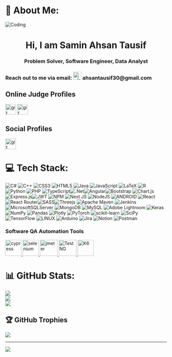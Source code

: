 # 💫 About Me:
<img align="center" alt="Coding" src="https://th.bing.com/th/id/R.af27824631c8bdfaf459abd9ebd15358?rik=UqD0rp1cFP%2b5Cg&riu=http%3a%2f%2facutetech.co.uk%2fassets%2fimg%2fgallery%2fwhy.gif&ehk=ggonMnlOfT0hVXJ8kSAEwOF6KBzeWlnzkrseW7BRJHs%3d&risl=&pid=ImgRaw&r=0"/>
<h1 align="center"> Hi, I am Samin Ahsan Tausif</h1>
<h3 align="center"> Problem Solver, Software Engineer, Data Analyst </h3>

<h3>Reach out to me via email: <img src="https://th.bing.com/th/id/OIP.hHwIPMCQQAkUOePAXR_t3gHaHa?pid=ImgDet&rs=1" alt="git" width="25"  height="25"/> ahsantausif30@gmail.com</h3>

<div class="card">   
                    <h2>Online Judge Profiles</h2>
                    <a href="https://leetcode.com/Samin-Ahsan-Tausif/"><img src="https://assets.leetcode.com/contest/LeetCode/company_logo" alt="git" width="33"  height="33" /></a>
                    <a href="https://www.hackerrank.com/tausifsamin10?hr_r=1"><img src="https://upload.wikimedia.org/wikipedia/commons/4/40/HackerRank_Icon-1000px.png" alt="git" width="33"  height="33" /></a>
                    <h2>Social Profiles</h2>
                    <a href="https://www.linkedin.com/in/samin-ahsan-tausif/"><img src="https://th.bing.com/th/id/OIP.A6WlrrczetshvKzzXlHXbAHaHv?pid=ImgDet&rs=1" alt="git" width="33"  height="33" /></a>  
</div>

# 💻 Tech Stack:
![C#](https://img.shields.io/badge/c%23-%23239120.svg?style=for-the-badge&logo=c-sharp&logoColor=white) ![C++](https://img.shields.io/badge/c++-%2300599C.svg?style=for-the-badge&logo=c%2B%2B&logoColor=white) ![CSS3](https://img.shields.io/badge/css3-%231572B6.svg?style=for-the-badge&logo=css3&logoColor=white) ![HTML5](https://img.shields.io/badge/html5-%23E34F26.svg?style=for-the-badge&logo=html5&logoColor=white) ![Java](https://img.shields.io/badge/java-%23ED8B00.svg?style=for-the-badge&logo=java&logoColor=white) ![JavaScript](https://img.shields.io/badge/javascript-%23323330.svg?style=for-the-badge&logo=javascript&logoColor=%23F7DF1E) ![LaTeX](https://img.shields.io/badge/latex-%23008080.svg?style=for-the-badge&logo=latex&logoColor=white) ![R](https://img.shields.io/badge/r-%23276DC3.svg?style=for-the-badge&logo=r&logoColor=white) ![Python](https://img.shields.io/badge/python-3670A0?style=for-the-badge&logo=python&logoColor=ffdd54) ![PHP](https://img.shields.io/badge/php-%23777BB4.svg?style=for-the-badge&logo=php&logoColor=white) ![TypeScript](https://img.shields.io/badge/typescript-%23007ACC.svg?style=for-the-badge&logo=typescript&logoColor=white)![.Net](https://img.shields.io/badge/.NET-5C2D91?style=for-the-badge&logo=.net&logoColor=white)![Angular](https://img.shields.io/badge/angular-%23DD0031.svg?style=for-the-badge&logo=angular&logoColor=white)![Bootstrap](https://img.shields.io/badge/bootstrap-%23563D7C.svg?style=for-the-badge&logo=bootstrap&logoColor=white) ![Chart.js](https://img.shields.io/badge/chart.js-F5788D.svg?style=for-the-badge&logo=chart.js&logoColor=white) ![Express.js](https://img.shields.io/badge/express.js-%23404d59.svg?style=for-the-badge&logo=express&logoColor=%2361DAFB)![JWT](https://img.shields.io/badge/JWT-black?style=for-the-badge&logo=JSON%20web%20tokens) ![NPM](https://img.shields.io/badge/NPM-%23000000.svg?style=for-the-badge&logo=npm&logoColor=white) ![Next JS](https://img.shields.io/badge/Next-black?style=for-the-badge&logo=next.js&logoColor=white) ![NodeJS](https://img.shields.io/badge/node.js-6DA55F?style=for-the-badge&logo=node.js&logoColor=white) ![ANDROID](https://img.shields.io/badge/android-%2320232a.svg?style=for-the-badge&logo=android&logoColor=%a4c639) ![React](https://img.shields.io/badge/react-%2320232a.svg?style=for-the-badge&logo=react&logoColor=%2361DAFB) ![React Router](https://img.shields.io/badge/React_Router-CA4245?style=for-the-badge&logo=react-router&logoColor=white)![SASS](https://img.shields.io/badge/SASS-hotpink.svg?style=for-the-badge&logo=SASS&logoColor=white)![Threejs](https://img.shields.io/badge/threejs-black?style=for-the-badge&logo=three.js&logoColor=white) ![Apache Maven](https://img.shields.io/badge/Apache%20Maven-C71A36?style=for-the-badge&logo=Apache%20Maven&logoColor=white) ![Jenkins](https://img.shields.io/badge/jenkins-%232C5263.svg?style=for-the-badge&logo=jenkins&logoColor=white) ![MicrosoftSQLServer](https://img.shields.io/badge/Microsoft%20SQL%20Sever-CC2927?style=for-the-badge&logo=microsoft%20sql%20server&logoColor=white) ![MongoDB](https://img.shields.io/badge/MongoDB-%234ea94b.svg?style=for-the-badge&logo=mongodb&logoColor=white) ![MySQL](https://img.shields.io/badge/mysql-%2300f.svg?style=for-the-badge&logo=mysql&logoColor=white) ![Adobe Lightroom](https://img.shields.io/badge/Adobe%20Lightroom-31A8FF.svg?style=for-the-badge&logo=Adobe%20Lightroom&logoColor=white) ![Keras](https://img.shields.io/badge/Keras-%23D00000.svg?style=for-the-badge&logo=Keras&logoColor=white) ![NumPy](https://img.shields.io/badge/numpy-%23013243.svg?style=for-the-badge&logo=numpy&logoColor=white) ![Pandas](https://img.shields.io/badge/pandas-%23150458.svg?style=for-the-badge&logo=pandas&logoColor=white) ![Plotly](https://img.shields.io/badge/Plotly-%233F4F75.svg?style=for-the-badge&logo=plotly&logoColor=white) ![PyTorch](https://img.shields.io/badge/PyTorch-%23EE4C2C.svg?style=for-the-badge&logo=PyTorch&logoColor=white) ![scikit-learn](https://img.shields.io/badge/scikit--learn-%23F7931E.svg?style=for-the-badge&logo=scikit-learn&logoColor=white) ![SciPy](https://img.shields.io/badge/SciPy-%230C55A5.svg?style=for-the-badge&logo=scipy&logoColor=%white) ![TensorFlow](https://img.shields.io/badge/TensorFlow-%23FF6F00.svg?style=for-the-badge&logo=TensorFlow&logoColor=white) ![LINUX](https://img.shields.io/badge/Linux-FCC624?style=for-the-badge&logo=linux&logoColor=black) ![Arduino](https://img.shields.io/badge/-Arduino-00979D?style=for-the-badge&logo=Arduino&logoColor=white) ![Jira](https://img.shields.io/badge/jira-%230A0FFF.svg?style=for-the-badge&logo=jira&logoColor=white) ![Notion](https://img.shields.io/badge/Notion-%23000000.svg?style=for-the-badge&logo=notion&logoColor=white) ![Postman](https://img.shields.io/badge/Postman-FF6C37?style=for-the-badge&logo=postman&logoColor=white)

<h3 align="left">Software QA Automation Tools</h3>
<p align="left"> <a href="https://www.cypress.io" target="_blank" rel="noreferrer"> <img src="https://uploads-ssl.webflow.com/5a9e704c9cbfbc0001836b26/5c018a178073df43d4c224f9_cypressLogo.jpg" alt="cypress" width="50" height="50"/> </a> <a href="https://www.selenium.dev" target="_blank" rel="noreferrer"> <img src="https://raw.githubusercontent.com/detain/svg-logos/780f25886640cef088af994181646db2f6b1a3f8/svg/selenium-logo.svg" alt="selenium" width="50" height="50"/> </a> <a href="https://jmeter.apache.org/" target="_blank" rel="noreferrer"> <img src="https://th.bing.com/th/id/R.18d386b4fd9819722b32db0cbe86dc8c?rik=xWJArpRU5nplUw&pid=ImgRaw&r=0" alt="jmeter" width="55" height="50"/> </a> <a href="https://testng.org/doc/" target="_blank" rel="noreferrer"> <img src="https://th.bing.com/th/id/R.e2af1fe8436bcb5b50aae24b212f0a1b?rik=DKxi%2bBD9a4vxOg&riu=http%3a%2f%2fwww.testingbrain.com%2fwp-content%2fuploads%2f2015%2f06%2fTestNG_tutorial_pdf_training.png&ehk=kepoOm0nKZbyl3mZ8Hr1XAtqYDoT7v2GVo60jZ19FCs%3d&risl=&pid=ImgRaw&r=0" alt="TestNG" width="55" height="50"/> </a> <a href="https://k6.io/" target="_blank" rel="noreferrer"> <img src="https://images.g2crowd.com/uploads/product/image/large_detail/large_detail_096ef414958c8d25da2549c475f95862/k6.png" alt="K6" width="50" height="50"/> </a></p>

# 📊 GitHub Stats:
![](https://github-readme-stats.vercel.app/api?username=AhsanTausif&theme=radical&hide_border=false&include_all_commits=true&count_private=true)<br/>
![](https://github-readme-streak-stats.herokuapp.com/?user=AhsanTausif&theme=radical&hide_border=false)<br/>
![](https://github-readme-stats.vercel.app/api/top-langs/?username=AhsanTausif&theme=radical&hide_border=false&include_all_commits=true&count_private=true&layout=compact)

## 🏆 GitHub Trophies
![](https://github-profile-trophy.vercel.app/?username=AhsanTausif&theme=radical&no-frame=false&no-bg=false&margin-w=4)

---
[![](https://visitcount.itsvg.in/api?id=AhsanTausif&icon=2&color=0)](https://visitcount.itsvg.in)

<!-- Proudly created with GPRM ( https://gprm.itsvg.in ) -->
